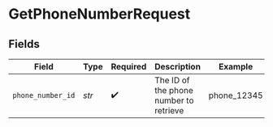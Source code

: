 # GetPhoneNumberRequest


## Fields

| Field                                  | Type                                   | Required                               | Description                            | Example                                |
| -------------------------------------- | -------------------------------------- | -------------------------------------- | -------------------------------------- | -------------------------------------- |
| `phone_number_id`                      | *str*                                  | :heavy_check_mark:                     | The ID of the phone number to retrieve | phone_12345                            |